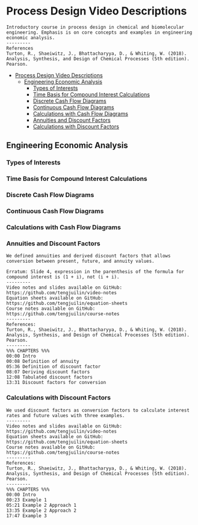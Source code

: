# Process Design Video Descriptions

```
Introductory course in process design in chemical and biomolecular engineering. Emphasis is on core concepts and examples in engineering economic analysis.
---------
References
Turton, R., Shaeiwitz, J., Bhattacharyya, D., & Whiting, W. (2018). Analysis, Synthesis, and Design of Chemical Processes (5th edition). Pearson.
```

- [Process Design Video Descriptions](#process-design-video-descriptions)
  - [Engineering Economic Analysis](#engineering-economic-analysis)
    - [Types of Interests](#types-of-interests)
    - [Time Basis for Compound Interest Calculations](#time-basis-for-compound-interest-calculations)
    - [Discrete Cash Flow Diagrams](#discrete-cash-flow-diagrams)
    - [Continuous Cash Flow Diagrams](#continuous-cash-flow-diagrams)
    - [Calculations with Cash Flow Diagrams](#calculations-with-cash-flow-diagrams)
    - [Annuities and Discount Factors](#annuities-and-discount-factors)
    - [Calculations with Discount Factors](#calculations-with-discount-factors)

## Engineering Economic Analysis

### Types of Interests

### Time Basis for Compound Interest Calculations

### Discrete Cash Flow Diagrams

### Continuous Cash Flow Diagrams

### Calculations with Cash Flow Diagrams

### Annuities and Discount Factors

```
We defined annuities and derived discount factors that allows conversion between present, future, and annuity values.

Erratum: Slide 4, expression in the parenthesis of the formula for compound interest is (1 + i), not (i + i).
---------
Video notes and slides available on GitHub: https://github.com/tengjuilin/video-notes
Equation sheets available on GitHub: https://github.com/tengjuilin/equation-sheets
Course notes available on GitHub: https://github.com/tengjuilin/course-notes
---------
References:
Turton, R., Shaeiwitz, J., Bhattacharyya, D., & Whiting, W. (2018). Analysis, Synthesis, and Design of Chemical Processes (5th edition). Pearson.
---------
%%% CHAPTERS %%%
00:00 Intro
00:08 Definition of annuity
05:36 Definition of discount factor
08:07 Deriving discount factors
12:08 Tabulated discount factors
13:31 Discount factors for conversion
```

### Calculations with Discount Factors

```
We used discount factors as conversion factors to calculate interest rates and future values with three examples.
---------
Video notes and slides available on GitHub: https://github.com/tengjuilin/video-notes
Equation sheets available on GitHub: https://github.com/tengjuilin/equation-sheets
Course notes available on GitHub: https://github.com/tengjuilin/course-notes
---------
References:
Turton, R., Shaeiwitz, J., Bhattacharyya, D., & Whiting, W. (2018). Analysis, Synthesis, and Design of Chemical Processes (5th edition). Pearson.
---------
%%% CHAPTERS %%%
00:00 Intro
00:23 Example 1
05:21 Example 2 Approach 1
13:35 Example 2 Approach 2
17:47 Example 3
```
